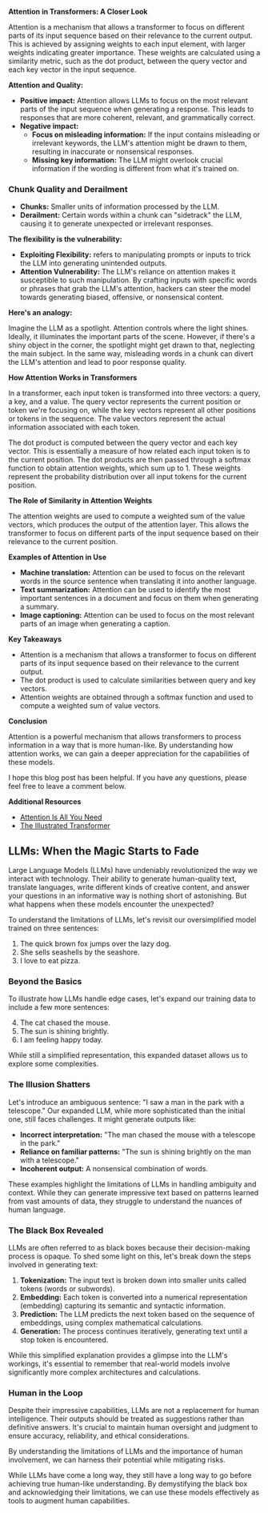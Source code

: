 **Attention in Transformers: A Closer Look**


Attention is a mechanism that allows a transformer to focus on different parts of its input sequence based on their relevance to the current output. This is achieved by assigning weights to each input element, with larger weights indicating greater importance. These weights are calculated using a similarity metric, such as the dot product, between the query vector and each key vector in the input sequence.

**Attention and Quality:**

* **Positive impact:** Attention allows LLMs to focus on the most relevant parts of the input sequence when generating a response. This leads to responses that are more coherent, relevant, and grammatically correct.
* **Negative impact:**  
    * **Focus on misleading information:**  If the input contains misleading or irrelevant keywords, the LLM's attention might be drawn to them, resulting in inaccurate or nonsensical responses.
    * **Missing key information:**  The LLM might overlook crucial information if the wording is different from what it's trained on. 

### Chunk Quality and Derailment

* **Chunks:** Smaller units of information processed by the LLM.
* **Derailment:** Certain words within a chunk can "sidetrack" the LLM, causing it to generate unexpected or irrelevant responses.

**The flexibility is the vulnerability:**

* **Exploiting Flexibility:**   refers to manipulating prompts or inputs to trick the LLM into generating unintended outputs. 
* **Attention Vulnerability:**   The LLM's reliance on attention makes it susceptible to such manipulation.  By crafting inputs with specific words or phrases that grab the LLM's attention, hackers can steer the model towards generating biased, offensive, or nonsensical content.

**Here's an analogy:**

Imagine the LLM as a spotlight. Attention controls where the light shines. Ideally, it illuminates the important parts of the scene.  However, if there's a shiny object in the corner, the spotlight might get drawn to that, neglecting the main subject.  In the same way, misleading words in a chunk can divert the LLM's attention and lead to poor response quality.

**How Attention Works in Transformers**


In a transformer, each input token is transformed into three vectors: a query, a key, and a value. The query vector represents the current position or token we're focusing on, while the key vectors represent all other positions or tokens in the sequence. The value vectors represent the actual information associated with each token.

The dot product is computed between the query vector and each key vector. This is essentially a measure of how related each input token is to the current position. The dot products are then passed through a softmax function to obtain attention weights, which sum up to 1. These weights represent the probability distribution over all input tokens for the current position.

**The Role of Similarity in Attention Weights**


The attention weights are used to compute a weighted sum of the value vectors, which produces the output of the attention layer. This allows the transformer to focus on different parts of the input sequence based on their relevance to the current position.

**Examples of Attention in Use**

* **Machine translation:** Attention can be used to focus on the relevant words in the source sentence when translating it into another language.
* **Text summarization:** Attention can be used to identify the most important sentences in a document and focus on them when generating a summary.
* **Image captioning:** Attention can be used to focus on the most relevant parts of an image when generating a caption.

**Key Takeaways**

* Attention is a mechanism that allows a transformer to focus on different parts of its input sequence based on their relevance to the current output.
* The dot product is used to calculate similarities between query and key vectors.
* Attention weights are obtained through a softmax function and used to compute a weighted sum of value vectors.

**Conclusion**

Attention is a powerful mechanism that allows transformers to process information in a way that is more human-like. By understanding how attention works, we can gain a deeper appreciation for the capabilities of these models.

I hope this blog post has been helpful. If you have any questions, please feel free to leave a comment below.

**Additional Resources**

* [Attention Is All You Need](https://arxiv.org/abs/1706.03762)
* [The Illustrated Transformer](https://jalammar.github.io/illustrated-transformer/)


## LLMs: When the Magic Starts to Fade

Large Language Models (LLMs) have undeniably revolutionized the way we interact with technology. Their ability to generate human-quality text, translate languages, write different kinds of creative content, and answer your questions in an informative way is nothing short of astonishing. But what happens when these models encounter the unexpected?

To understand the limitations of LLMs, let's revisit our oversimplified model trained on three sentences:

1. The quick brown fox jumps over the lazy dog.
2. She sells seashells by the seashore.
3. I love to eat pizza.

### Beyond the Basics

To illustrate how LLMs handle edge cases, let's expand our training data to include a few more sentences:

4. The cat chased the mouse. 
5. The sun is shining brightly.
6. I am feeling happy today. 

While still a simplified representation, this expanded dataset allows us to explore some complexities.

### The Illusion Shatters

Let's introduce an ambiguous sentence: "I saw a man in the park with a telescope." Our expanded LLM, while more sophisticated than the initial one, still faces challenges. It might generate outputs like:

* **Incorrect interpretation:** "The man chased the mouse with a telescope in the park."
* **Reliance on familiar patterns:** "The sun is shining brightly on the man with a telescope."
* **Incoherent output:** A nonsensical combination of words.

These examples highlight the limitations of LLMs in handling ambiguity and context. While they can generate impressive text based on patterns learned from vast amounts of data, they struggle to understand the nuances of human language.

### The Black Box Revealed

LLMs are often referred to as black boxes because their decision-making process is opaque. To shed some light on this, let's break down the steps involved in generating text:

1. **Tokenization:** The input text is broken down into smaller units called tokens (words or subwords).
2. **Embedding:** Each token is converted into a numerical representation (embedding) capturing its semantic and syntactic information.
3. **Prediction:** The LLM predicts the next token based on the sequence of embeddings, using complex mathematical calculations.
4. **Generation:** The process continues iteratively, generating text until a stop token is encountered.

While this simplified explanation provides a glimpse into the LLM's workings, it's essential to remember that real-world models involve significantly more complex architectures and calculations.

### Human in the Loop

Despite their impressive capabilities, LLMs are not a replacement for human intelligence. Their outputs should be treated as suggestions rather than definitive answers. It's crucial to maintain human oversight and judgment to ensure accuracy, reliability, and ethical considerations.

By understanding the limitations of LLMs and the importance of human involvement, we can harness their potential while mitigating risks.
 
While LLMs have come a long way, they still have a long way to go before achieving true human-like understanding. By demystifying the black box and acknowledging their limitations, we can use these models effectively as tools to augment human capabilities.
 

